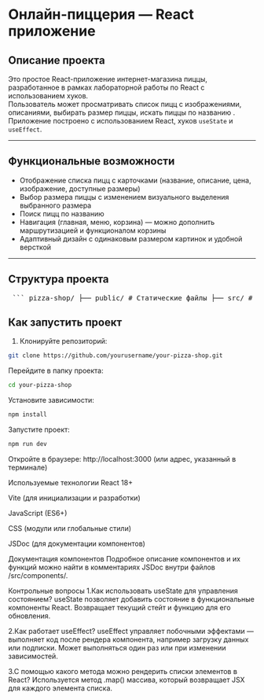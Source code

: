 # Онлайн-пиццерия — React приложение

## Описание проекта

Это простое React-приложение интернет-магазина пиццы, разработанное в рамках лабораторной работы по React с использованием хуков.  
Пользователь может просматривать список пицц с изображениями, описаниями, выбирать размер пиццы, искать пиццы по названию .  
Приложение построено с использованием React, хуков `useState` и `useEffect`.

---

## Функциональные возможности

- Отображение списка пицц с карточками (название, описание, цена, изображение, доступные размеры)  
- Выбор размера пиццы с изменением визуального выделения выбранного размера  
- Поиск пицц по названию  
- Навигация (главная, меню, корзина) — можно дополнить маршрутизацией и функционалом корзины  
- Адаптивный дизайн с одинаковым размером картинок и удобной версткой  

---

## Структура проекта

<pre> ``` pizza-shop/ ├── public/ # Статические файлы ├── src/ # Исходный код │ ├── components/ # Компоненты интерфейса │ │ ├── Header.jsx # Заголовок и навигация │ │ ├── Footer.jsx # Нижняя часть веб-страницы │ │ ├── PizzaCard.jsx # Карточка пиццы │ │ ├── PizzaList.jsx # Список пицц с поиском │ │ ├── Slider.jsx # Слайдер баннеров │ │ └── Search.jsx # Компонент поиска │ ├── data/ │ │ └── pizza.json # Мок-данные с пиццами │ └── App.jsx # Основной компонент приложения ├── index.html # HTML-шаблон ├── index.jsx # Точка входа в React-приложение └── package.json # Информация о проекте и зависимости ``` </pre>

## Как запустить проект

1. Клонируйте репозиторий:

```bash
git clone https://github.com/yourusername/your-pizza-shop.git
```
Перейдите в папку проекта:

```bash
cd your-pizza-shop
```
Установите зависимости:

```bash
npm install
```
Запустите проект:

```bash
npm run dev
```
Откройте в браузере: http://localhost:3000 (или адрес, указанный в терминале)

Используемые технологии
React 18+

Vite (для инициализации и разработки)

JavaScript (ES6+)

CSS (модули или глобальные стили)

JSDoc (для документации компонентов)

Документация компонентов
Подробное описание компонентов и их функций можно найти в комментариях JSDoc внутри файлов /src/components/.

Контрольные вопросы
1.Как использовать useState для управления состоянием?
useState позволяет добавить состояние в функциональные компоненты React. Возвращает текущий стейт и функцию для его обновления.

2.Как работает useEffect?
useEffect управляет побочными эффектами — выполняет код после рендера компонента, например загрузку данных или подписки. Может выполняться один раз или при изменении зависимостей.

3.С помощью какого метода можно рендерить списки элементов в React?
Используется метод .map() массива, который возвращает JSX для каждого элемента списка.
